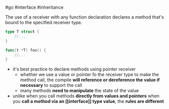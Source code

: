 #go #interface #inheritance

The use of a receiver with any function declaration declares a method that's bound to the specified receiver type.

```go
type T struct {
	//...
}

func(t *T) foo() {
	//...
}
```

- it's best practice to declare methods using pointer receiver
	- whether we use a value or pointer fo the receiver type to make the method call, the compile **will reference or dereference the value if necessary** to support the call
	- many methods **need to manipulate** the state of the value
- unlike when you call methods **directly  from values and pointers** when you **call a method via an [[interface]] type value**, the **rules are different**